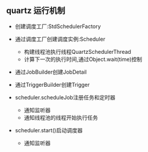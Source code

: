 ## quartz 运行机制

- 创建调度工厂:StdSchedulerFactory

- 通过调度工厂创建调度实例:Scheduler
    - 构建线程池执行线程QuartzSchedulerThread
    - 计算下一次的执行时间,通过Object.wait(time)控制
    
- 通过JobBuilder创建JobDetail

- 通过TriggerBuilder创建Trigger

- scheduler.scheduleJob注册任务和定时器
    - 通知监听器
    - 通知线程池的线程开始执行任务
    
- scheduler.start()启动调度器
    - 通知监听器
